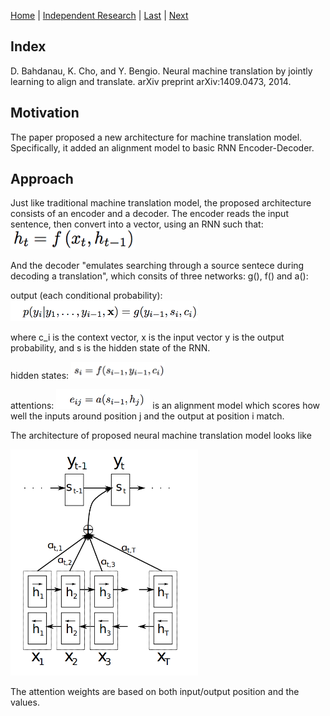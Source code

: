 [Home](https://clojia.github.io/) | [Independent Research](https://clojia.github.io/independent_research/) | [Last](https://clojia.github.io/independent_research/2018-09-IR-G-OpenMax) | [Next]()

## Index
 D. Bahdanau, K. Cho, and Y. Bengio. Neural machine translation by jointly learning to align and translate.
arXiv preprint arXiv:1409.0473, 2014.

## Motivation
The paper proposed a new architecture for machine translation model. Specifically, it added an alignment model to basic RNN Encoder-Decoder. 

## Approach
Just like traditional machine translation model, the proposed architecture consists of an encoder and a decoder. The encoder reads the input sentence, then convert into a vector, using an RNN such that:
<img src="images/translation_encoder.png" width="200"> 

And the decoder "emulates searching through a source sentece during decoding a translation", which consits of three networks: g(), f() and a():

output (each conditional probability):
<img src="images/translation_g.png" width="300"> 

where c_i is the context vector, x is the input vector y is the output probability, and s is the hidden state of the RNN.

hidden states:
<img src="images/translation_f.png" width="150"> 

attentions:
<img src="images/translation_a.png" width="150"> 
is an alignment model which scores how well the inputs around position j and the output at position i match.


The architecture of proposed neural machine translation model looks like 

<img src="images/translation-attention.png" width="300"> 

The attention weights are based on both input/output position and the values.
